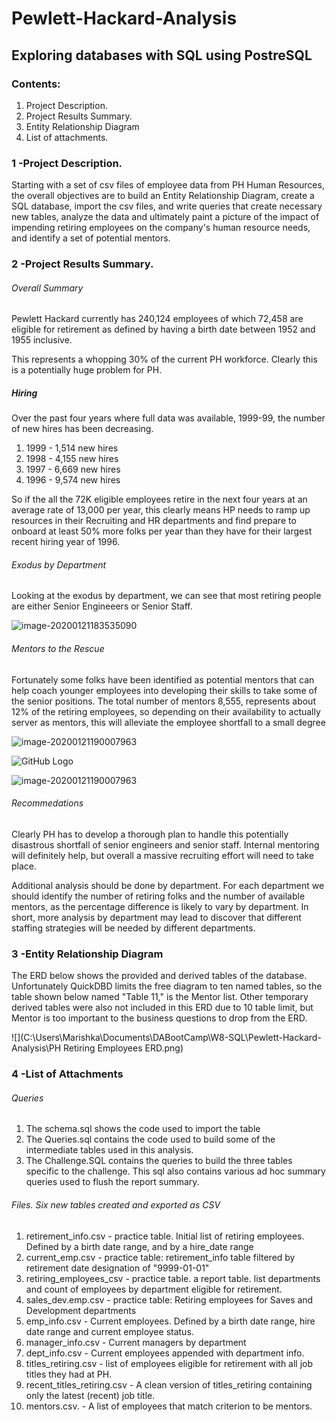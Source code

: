 # Pewlett-Hackard-Analysis
## **Exploring databases with SQL using PostreSQL**

### Contents: 

1. Project Description.
2. Project Results Summary.
3. Entity Relationship Diagram
4. List of attachments.

### 1 -Project Description.  

Starting with a set of csv files of employee data from PH Human Resources, the overall objectives are to build an Entity Relationship Diagram, create a SQL database, import the csv files, and write queries that create necessary new tables, analyze the data and ultimately paint a picture of the impact of impending retiring employees on the company's human resource needs, and identify a set of  potential mentors. 

### 2 -Project Results Summary.  

###### Overall Summary

Pewlett Hackard currently has 240,124 employees of which 72,458 are eligible for retirement as defined by having a birth date between 1952 and 1955 inclusive.

This represents a whopping 30% of the current PH workforce. Clearly this is a potentially huge problem for PH.

##### Hiring

Over the past four  years where full data was available, 1999-99, the number of new hires has been decreasing. 

1. 1999 - 1,514 new hires
2. 1998 - 4,155 new hires
3. 1997 -  6,669 new hires
4. 1996 -  9,574 new hires

So if the all the 72K eligible employees retire in the next four years at an average rate of 13,000 per year, this clearly means HP needs to ramp up resources in their Recruiting and HR departments and find prepare to onboard at least 50% more folks per year than they have for their largest recent hiring year of 1996. 

###### Exodus by Department

Looking at the exodus by department, we can see that most retiring people are either Senior Engineeers or Senior Staff. 

![image-20200121183535090](C:\Users\Marishka\AppData\Roaming\Typora\typora-user-images\image-20200121183535090.png)

###### Mentors to the Rescue

Fortunately some folks have been identified as potential mentors that can help coach younger employees into developing their skills to take some of the senior positions.  The total number of mentors 8,555, represents about 12% of the retiring employees, so depending on their availability to actually server as mentors, this will alleviate the employee shortfall to a small degree

![image-20200121190007963](C:\Users\Marishka\AppData\Roaming\Typora\typora-user-images\image-20200121190007963.png)

![GitHub Logo](/images/github-logo.png)

![image-20200121190007963](/image-20200121190007963.png)
###### Recommedations

Clearly PH has to develop a thorough plan to handle this potentially disastrous shortfall of senior engineers and senior staff. Internal mentoring will definitely help, but overall a massive recruiting effort will need to take place.

Additional analysis should be done by department. For each department we should identify the number of retiring folks and the number of available mentors, as the percentage difference is likely to vary by department. In short, more analysis by department may lead to discover that different staffing strategies will be needed by different departments.

### 3 -Entity Relationship Diagram  

The ERD below shows the provided and derived tables of the database.  Unfortunately QuickDBD limits the free diagram to ten named tables, so the table shown below named "Table 11," is the Mentor list. Other temporary derived tables were also not included in this ERD due to 10 table limit, but Mentor is too important to the business questions to drop from the ERD.

![](C:\Users\Marishka\Documents\DABootCamp\W8-SQL\Pewlett-Hackard-Analysis\PH Retiring Employees ERD.png)

### 4 -List of Attachments

###### Queries

1. The schema.sql shows the code used to import the table
2. The Queries.sql contains the code used to build some of the intermediate tables used in this analysis. 
3. The Challenge.SQL  contains the queries to build the three tables specific to the challenge.  This sql also contains various ad hoc summary queries used to flush the report summary.

###### Files. Six new tables created and exported as CSV

1. retirement_info.csv - practice table. Initial list of retiring employees. Defined by a birth date range, and by a hire_date range
2. current_emp.csv - practice table: retirement_info table filtered by retirement date designation of "9999-01-01"
3. retiring_employees_csv - practice table.  a report table. list departments and count of employees by department eligible for retirement.
4. sales_dev.emp.csv  - practice table: Retiring employees for Saves and Development departments
5. emp_info.csv  - Current employees.  Defined by a birth date range, hire date range and current employee status.
6. manager_info.csv - Current managers by department
7. dept_info.csv  - Current employees appended with department info. 
8. titles_retiring.csv - list of  employees  eligible for retirement with all job titles they had at PH.
9. recent_titles_retiring.csv - A clean version of titles_retiring containing only the latest (recent) job title.
10. mentors.csv. - A list of employees that match criterion to be mentors.
